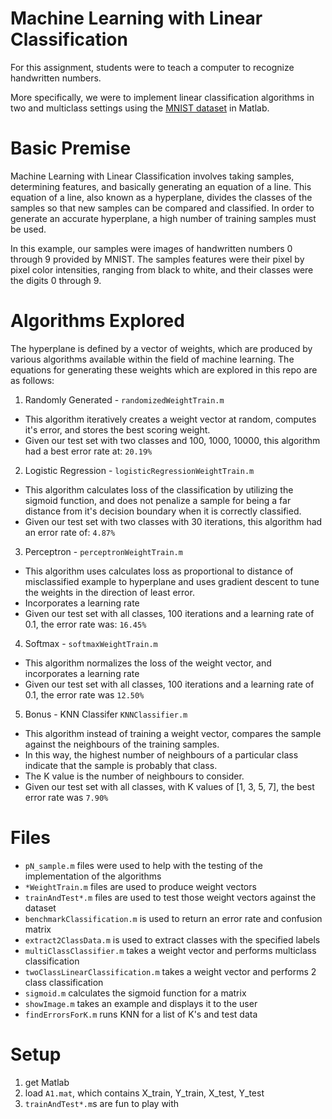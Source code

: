 # Machine Learning with Linear Classification
For this assignment, students were to teach a computer to recognize handwritten numbers.

More specifically, we were to implement linear classification algorithms in two and multiclass settings using the [MNIST dataset](http://yann.lecun.com/exdb/mnist/) in Matlab.

# Basic Premise
Machine Learning with Linear Classification involves taking samples, determining features, and basically generating an equation of a line.
This equation of a line, also known as a hyperplane, divides the classes of the samples so that new samples can be compared and classified. In order to generate an accurate hyperplane,
a high number of training samples must be used. 

In this example, our samples were images of handwritten numbers 0 through 9 provided by MNIST. The samples features were their pixel by pixel color intensities, ranging from black to white, and their classes were the digits 0 through 9.

# Algorithms Explored
The hyperplane is defined by a vector of weights, which are produced by various algorithms available within the field of machine learning.
The equations for generating these weights which are explored in this repo are as follows:

1. Randomly Generated - `randomizedWeightTrain.m`
  - This algorithm iteratively creates a weight vector at random, computes it's error, and stores the best scoring weight.
  - Given our test set with two classes and 100, 1000, 10000, this algorithm had a best error rate at: `20.19%`
  
2. Logistic Regression - `logisticRegressionWeightTrain.m`
  - This algorithm calculates loss of the classification by utilizing the sigmoid function, and does not penalize
  a sample for being a far distance from it's decision boundary when it is correctly classified.
  - Given our test set with two classes with 30 iterations, this algorithm had an error rate of: `4.87%`
  
3. Perceptron - `perceptronWeightTrain.m`
  - This algorithm uses calculates loss as proportional to distance of misclassified example to hyperplane and uses gradient
  descent to tune the weights in the direction of least error.
  - Incorporates a learning rate
  - Given our test set with all classes, 100 iterations and a learning rate of 0.1, the error rate was: `16.45%`
  
4. Softmax - `softmaxWeightTrain.m`
  - This algorithm normalizes the loss of the weight vector, and incorporates a learning rate
  - Given our test set with all classes, 100 iterations and a learning rate of 0.1, the error rate was `12.50%`
  
5. Bonus - KNN Classifer `KNNClassifier.m`
  - This algorithm instead of training a weight vector, compares the sample against the neighbours of the training samples.
  - In this way, the highest number of neighbours of a particular class indicate that the sample is probably that class.
  - The K value is the number of neighbours to consider.
  - Given our test set with all classes, with K values of [1, 3, 5, 7], the best error rate was `7.90%`
  
# Files
- `pN_sample.m` files were used to help with the testing of the implementation of the algorithms
- `*WeightTrain.m` files are used to produce weight vectors
- `trainAndTest*.m` files are used to test those weight vectors against the dataset
- `benchmarkClassification.m` is used to return an error rate and confusion matrix
- `extract2ClassData.m` is used to extract classes with the specified labels
- `multiClassClassifier.m` takes a weight vector and performs multiclass classification
- `twoClassLinearClassification.m` takes a weight vector and performs 2 class classification
- `sigmoid.m` calculates the sigmoid function for a matrix
- `showImage.m` takes an example and displays it to the user
- `findErrorsForK.m` runs KNN for a list of K's and test data
  
# Setup
1. get Matlab
2. load `A1.mat`, which contains X_train, Y_train, X_test, Y_test
3. `trainAndTest*.m`s are fun to play with
